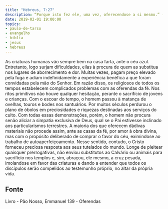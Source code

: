 ```yaml
---
title: "Hebreus, 7:27"
description: “Porque isto fez ele, uma vez, oferecendo­se a si mesmo.” - Paulo 
date: 2019-02-01 19:00:00
topics: 
- paulo-de-tarso
- evangelho
- biblia
- jesus
- hebreus
---
```


As criaturas humanas vão sempre bem na casa farta, ante o céu azul.
Entretanto, logo surjam dificuldades, ei­las à procura de quem as substitua nos
lugares de aborrecimento e dor. Muitas vezes, pagam preço elevado pela fuga e
adiam indefinidamente a experiência benéfica a que foram convidadas pela mão do
Senhor.
Em razão disso, os religiosos de todos os tempos estabelecem complicados
problemas com as oferendas da fé.
Nos ritos primitivos não houve qualquer hesitação, perante o sacrifício de
jovens e crianças.
Com o escoar do tempo, o homem passou à matança de ovelhas, touros e
bodes nos santuários.
Por muitos séculos perdurou o plano de óbolos em preciosidades e riquezas
destinadas aos serviços do culto.
Com todas essas demonstrações, porém, o homem não procura senão aliciar
a simpatia exclusiva de Deus, qual se o Pai estivesse inclinado aos particularismos
terrestres.
A maioria dos que oferecem dádivas materiais não procede assim, ante as
casas da fé, por amor à obra divina, mas com o propósito deliberado de comprar o
favor do céu, eximindo­se ao trabalho de auto­aperfeiçoamento.
Nesse sentido, contudo, o Cristo forneceu preciosa resposta aos seus
tutelados do mundo.
Longe de pleitear quaisquer prerrogativas, não enviou substitutos ao
Calvário ou animais para sacrifício nos templos e, sim, abraçou, ele mesmo, a cruz
pesada, imolando­se em favor das criaturas e dando a entender que todos os
discípulos serão compelidos ao testemunho próprio, no altar da própria vida.




## Fonte
Livro - Pão Nosso, Emmanuel
139 - Oferendas
